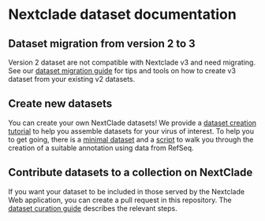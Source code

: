 # Nextclade dataset documentation

## Dataset migration from version 2 to 3
Version 2 dataset are not compatible with Nextclade v3 and need migrating.
See our [dataset migration guide](migration-guide-v3.md) for tips and tools on how to create v3 dataset from your existing v2 datasets.


## Create new datasets
You can create your own NextClade datasets!
We provide a [dataset creation tutorial](dataset-creation-guide.md) to help you assemble datasets for your virus of interest. To help you to get going, there is a [minimal dataset](minimal-dataset) and a [script](example-workflow/scripts/generate_from_genbank.py) to walk you through the creation of a suitable annotation using data from RefSeq.

## Contribute datasets to a collection on NextClade

If you want your dataset to be included in those served by the Nextclade Web application, you can create a pull request in this repository.
The [dataset curation guide](dataset-curation-guide.md) describes the relevant steps.


